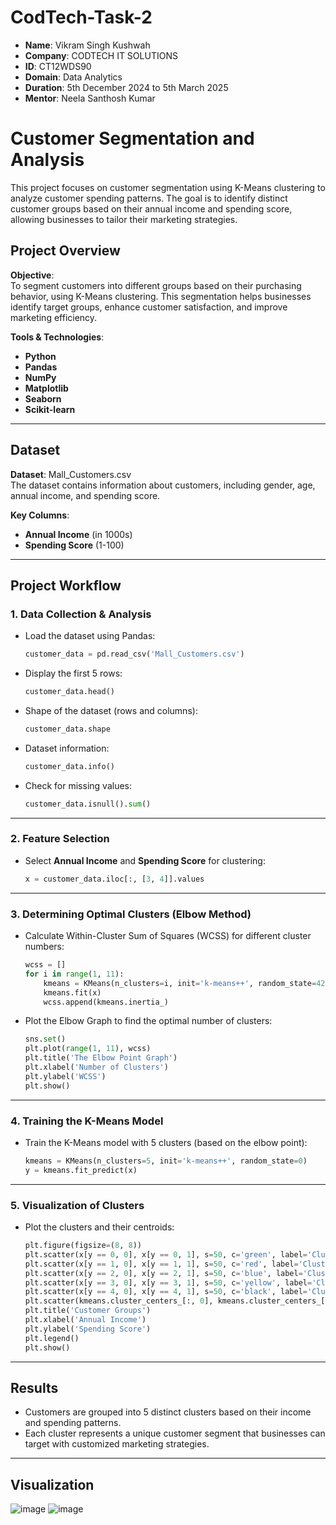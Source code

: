 # CodTech-Task-2
- **Name**: Vikram Singh Kushwah  
- **Company**: CODTECH IT SOLUTIONS  
- **ID**: CT12WDS90  
- **Domain**: Data Analytics  
- **Duration**: 5th December 2024 to 5th March 2025  
- **Mentor**: Neela Santhosh Kumar  

# Customer Segmentation and Analysis

This project focuses on customer segmentation using K-Means clustering to analyze customer spending patterns. The goal is to identify distinct customer groups based on their annual income and spending score, allowing businesses to tailor their marketing strategies.

## Project Overview

**Objective**:  
To segment customers into different groups based on their purchasing behavior, using K-Means clustering. This segmentation helps businesses identify target groups, enhance customer satisfaction, and improve marketing efficiency.

**Tools & Technologies**:  
- **Python**  
- **Pandas**  
- **NumPy**  
- **Matplotlib**  
- **Seaborn**  
- **Scikit-learn**  

---

## Dataset  
**Dataset**: Mall_Customers.csv  
The dataset contains information about customers, including gender, age, annual income, and spending score.

**Key Columns**:  
- **Annual Income** (in 1000s)  
- **Spending Score** (1-100)

---

## Project Workflow

### 1. Data Collection & Analysis
- Load the dataset using Pandas:  
  ```python
  customer_data = pd.read_csv('Mall_Customers.csv')
  ```
- Display the first 5 rows:  
  ```python
  customer_data.head()
  ```
- Shape of the dataset (rows and columns):  
  ```python
  customer_data.shape
  ```
- Dataset information:  
  ```python
  customer_data.info()
  ```
- Check for missing values:  
  ```python
  customer_data.isnull().sum()
  ```

---

### 2. Feature Selection  
- Select **Annual Income** and **Spending Score** for clustering:  
  ```python
  x = customer_data.iloc[:, [3, 4]].values
  ```

---

### 3. Determining Optimal Clusters (Elbow Method)
- Calculate Within-Cluster Sum of Squares (WCSS) for different cluster numbers:  
  ```python
  wcss = []
  for i in range(1, 11):
      kmeans = KMeans(n_clusters=i, init='k-means++', random_state=42)
      kmeans.fit(x)
      wcss.append(kmeans.inertia_)
  ```
- Plot the Elbow Graph to find the optimal number of clusters:  
  ```python
  sns.set()
  plt.plot(range(1, 11), wcss)
  plt.title('The Elbow Point Graph')
  plt.xlabel('Number of Clusters')
  plt.ylabel('WCSS')
  plt.show()
  ```

---

### 4. Training the K-Means Model  
- Train the K-Means model with 5 clusters (based on the elbow point):  
  ```python
  kmeans = KMeans(n_clusters=5, init='k-means++', random_state=0)
  y = kmeans.fit_predict(x)
  ```

---

### 5. Visualization of Clusters
- Plot the clusters and their centroids:  
  ```python
  plt.figure(figsize=(8, 8))
  plt.scatter(x[y == 0, 0], x[y == 0, 1], s=50, c='green', label='Cluster 1')
  plt.scatter(x[y == 1, 0], x[y == 1, 1], s=50, c='red', label='Cluster 2')
  plt.scatter(x[y == 2, 0], x[y == 2, 1], s=50, c='blue', label='Cluster 3')
  plt.scatter(x[y == 3, 0], x[y == 3, 1], s=50, c='yellow', label='Cluster 4')
  plt.scatter(x[y == 4, 0], x[y == 4, 1], s=50, c='black', label='Cluster 5')
  plt.scatter(kmeans.cluster_centers_[:, 0], kmeans.cluster_centers_[:, 1], s=100, c='cyan', label='Centroids')
  plt.title('Customer Groups')
  plt.xlabel('Annual Income')
  plt.ylabel('Spending Score')
  plt.legend()
  plt.show()
  ```

---

## Results
- Customers are grouped into 5 distinct clusters based on their income and spending patterns.
- Each cluster represents a unique customer segment that businesses can target with customized marketing strategies.

---

## Visualization  

![image](https://github.com/user-attachments/assets/22c050f4-b369-4e6b-9360-157d0f24d34b)
![image](https://github.com/user-attachments/assets/e1bb3f0e-63b6-4d22-a8a0-e821708023db)

